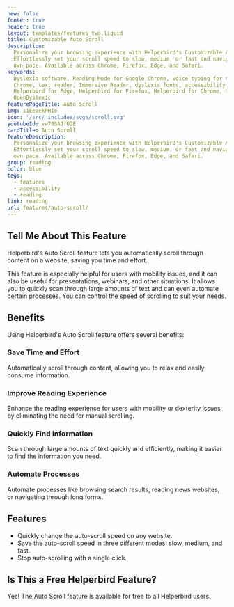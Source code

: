 ```yaml
---
new: false
footer: true
header: true
layout: templates/features_two.liquid
title: Customizable Auto Scroll
description:
  Personalize your browsing experience with Helperbird's Customizable Auto Scroll feature.
  Effortlessly set your scroll speed to slow, medium, or fast and navigate through websites at your
  own pace. Available across Chrome, Firefox, Edge, and Safari.
keywords:
  Dyslexia software, Reading Mode for Google Chrome, Voice typing for Chrome, Text to speech for
  Chrome, text reader, Immersive Reader, dyslexia fonts, accessibility software, dyslexia software,
  Helperbird for Edge, Helperbird for Firefox, Helperbird for Chrome, Opendyslexic for Chrome,
  OpenDyslexic
featurePageTitle: Auto Scroll
img: i1EeaekPHIo
icon: '/src/_includes/svgs/scroll.svg'
youtubeId: vwT8SAJfU3E
cardTitle: Auto Scroll
featureDescription:
  Personalize your browsing experience with Helperbird's Customizable Auto Scroll feature.
  Effortlessly set your scroll speed to slow, medium, or fast and navigate through websites at your
  own pace. Available across Chrome, Firefox, Edge, and Safari.
group: reading
color: blue
tags:
  - features
  - accessibility
  - reading
link: reading
url: features/auto-scroll/
---
```


## Tell Me About This Feature

Helperbird's Auto Scroll feature lets you automatically scroll through content on a website, saving
you time and effort.

This feature is especially helpful for users with mobility issues, and it can also be useful for
presentations, webinars, and other situations. It allows you to quickly scan through large amounts
of text and can even automate certain processes. You can control the speed of scrolling to suit your
needs.

## Benefits

Using Helperbird's Auto Scroll feature offers several benefits:

### Save Time and Effort

Automatically scroll through content, allowing you to relax and easily consume information.

### Improve Reading Experience

Enhance the reading experience for users with mobility or dexterity issues by eliminating the need
for manual scrolling.

### Quickly Find Information

Scan through large amounts of text quickly and efficiently, making it easier to find the information
you need.

### Automate Processes

Automate processes like browsing search results, reading news websites, or navigating through long
forms.

## Features

- Quickly change the auto-scroll speed on any website.
- Save the auto-scroll speed in three different modes: slow, medium, and fast.
- Stop auto-scrolling with a single click.

## Is This a Free Helperbird Feature?

Yes! The Auto Scroll feature is available for free to all Helperbird users.
